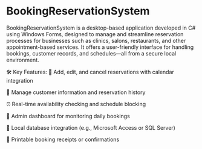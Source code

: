 # BookingReservationSystem

BookingReservationSystem is a desktop-based application developed in C# using Windows Forms, designed to manage and streamline reservation processes for businesses such as clinics, salons, restaurants, and other appointment-based services. It offers a user-friendly interface for handling bookings, customer records, and schedules—all from a secure local environment.

🛠️ Key Features:
📅 Add, edit, and cancel reservations with calendar integration

👤 Manage customer information and reservation history

⏰ Real-time availability checking and schedule blocking

📌 Admin dashboard for monitoring daily bookings

🔐 Local database integration (e.g., Microsoft Access or SQL Server)

🧾 Printable booking receipts or confirmations

